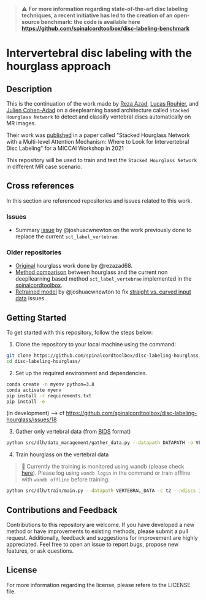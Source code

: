 > ⚠️‎‎‎ **For more information regarding state-of-the-art disc labeling techniques, a recent initiative has led to the creation of an open-source benchmark: the code is available here https://github.com/spinalcordtoolbox/disc-labeling-benchmark**

# Intervertebral disc labeling with the hourglass approach

## Description

This is the continuation of the work made by [Reza Azad](https://www.linkedin.com/in/reza-azad-37a652109/), [Lucas Rouhier](https://www.linkedin.com/in/lucas-rouhier-1aa36a131/?originalSubdomain=ca), and [Julien Cohen-Adad](https://scholar.google.ca/citations?user=6cAZ028AAAAJ&hl=en) on a deeplearning based architecture called `Stacked Hourglass Network` to detect and classify vertebral discs automatically on MR images.

Their work was [published](https://dl.acm.org/doi/abs/10.1007/978-3-030-87589-3_42) in a paper called "Stacked Hourglass Network with a Multi-level Attention Mechanism: Where to Look for Intervertebral Disc Labeling" for a MICCAI Workshop in 2021

This repository will be used to train and test the `Stacked Hourglass Network` in different MR case scenario.

## Cross references

In this section are referenced repositories and issues related to this work.

### Issues

* Summary [issue](https://github.com/spinalcordtoolbox/spinalcordtoolbox/issues/3793) by @joshuacwnewton on the work previously done to replace the current `sct_label_vertebrae`. 

### Older repositories

* [Original](https://github.com/rezazad68/Deep-Intervertebral-Disc-Labeling) hourglass work done by @rezazad68.
* [Method comparison](https://github.com/NathanMolinier/intervertebral-disc-labeling/blob/master/README.md) between hourglass and the current non deepllearning based method `sct_label_vertebrae` implemented in the [spinalcordtoolbox](https://github.com/spinalcordtoolbox/spinalcordtoolbox).
* [Retrained model](https://github.com/ivadomed/model_label_intervertebral-disc_t1-t2_hourglass-net) by @joshuacwnewton to fix [straight vs. curved input data](https://github.com/ivadomed/ivadomed/pull/852#discussion_r710455668) issues. 

## Getting Started

To get started with this repository, follow the steps below:

1. Clone the repository to your local machine using the command:
```Bash
git clone https://github.com/spinalcordtoolbox/disc-labeling-hourglass.git
cd disc-labeling-hourglass/
```

2. Set up the required environment and dependencies.
```Bash
conda create -n myenv python=3.8
conda activate myenv
pip install -r requirements.txt
pip install -e
```
(in development) --> cf https://github.com/spinalcordtoolbox/disc-labeling-hourglass/issues/18

3. Gather only vertebral data (from [BIDS](https://bids.neuroimaging.io/) format)
```Bash
python src/dlh/data_management/gather_data.py --datapath DATAPATH -o VERTEBRAL_DATA --suffix-img SUFFIX_IMG --suffix-label SUFFIX_LABEL
```

4. Train hourglass on the vertebral data
> 🐝 Currently the training is monitored using wandb (please check [here](https://wandb.ai/site)). Please log using `wandb login` in the command or train offline with `wandb offline` before training.
```Bash
python src/dlh/train/main.py --datapath VERTEBRAL_DATA -c t2 --ndiscs 15
```

## Contributions and Feedback

Contributions to this repository are welcome. If you have developed a new method or have improvements to existing methods, please submit a pull request. Additionally, feedback and suggestions for improvement are highly appreciated. Feel free to open an issue to report bugs, propose new features, or ask questions.

## License

For more information regarding the license, please refere to the LICENSE file.
